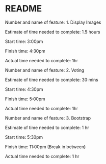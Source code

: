 # README

Number and name of feature: 1. Display Images

Estimate of time needed to complete: 1.5 hours

Start time: 3:00pm

Finish time: 4:30pm

Actual time needed to complete: 1hr

Number and name of feature: 2. Voting

Estimate of time needed to complete: 30 mins

Start time: 4:30pm

Finish time: 5:00pm

Actual time needed to complete: 1hr

Number and name of feature: 3. Bootstrap

Estimate of time needed to complete: 1 hr

Start time: 5:30pm

Finish time: 11:00pm (Break in between)

Actual time needed to complete: 1 hr

